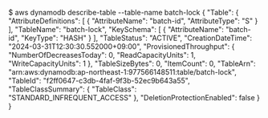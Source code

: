 $ aws dynamodb describe-table --table-name batch-lock
{
    "Table": {
        "AttributeDefinitions": [
            {
                "AttributeName": "batch-id",
                "AttributeType": "S"
            }
        ],
        "TableName": "batch-lock",
        "KeySchema": [
            {
                "AttributeName": "batch-id",
                "KeyType": "HASH"
            }
        ],
        "TableStatus": "ACTIVE",
        "CreationDateTime": "2024-03-31T12:30:30.552000+09:00",
        "ProvisionedThroughput": {
            "NumberOfDecreasesToday": 0,
            "ReadCapacityUnits": 1,
            "WriteCapacityUnits": 1
        },
        "TableSizeBytes": 0,
        "ItemCount": 0,
        "TableArn": "arn:aws:dynamodb:ap-northeast-1:977566148511:table/batch-lock",
        "TableId": "f2ff0647-c3db-4faf-9f3b-52ec9b643a55",
        "TableClassSummary": {
            "TableClass": "STANDARD_INFREQUENT_ACCESS"
        },
        "DeletionProtectionEnabled": false
    }
}

